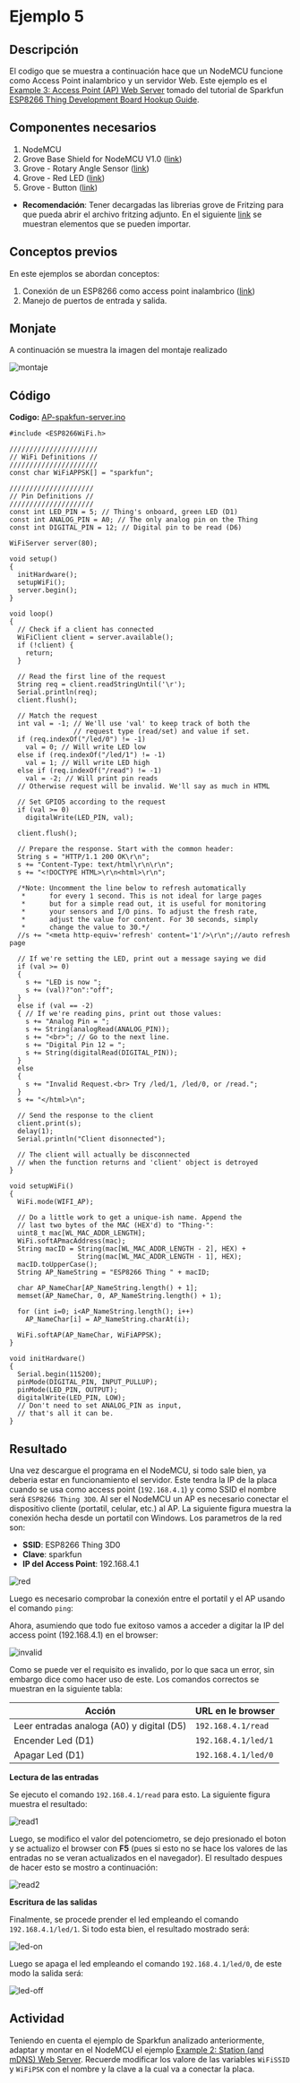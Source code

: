 # Ejemplo 5

## Descripción

El codigo que se muestra a continuación hace que un NodeMCU funcione como Access Point inalambrico y un servidor Web. Este ejemplo es el [Example 3: Access Point (AP) Web Server](https://learn.sparkfun.com/tutorials/esp8266-thing-development-board-hookup-guide/example-sketch-web-server) tomado del tutorial de Sparkfun [ESP8266 Thing Development Board Hookup Guide](https://learn.sparkfun.com/tutorials/esp8266-thing-development-board-hookup-guide/introduction). 


## Componentes necesarios

1. NodeMCU
2. Grove Base Shield for NodeMCU V1.0 ([link](https://wiki.seeedstudio.com/Grove_Base_Shield_for_NodeMCU_V1.0/))
3. Grove - Rotary Angle Sensor ([link](https://wiki.seeedstudio.com/Grove-Rotary_Angle_Sensor/)) 
4. Grove - Red LED ([link](https://wiki.seeedstudio.com/Grove-Red_LED/))
5. Grove - Button ([link](https://wiki.seeedstudio.com/Grove-Button/))

* **Recomendación**: Tener decargadas las librerias grove de Fritzing para que pueda abrir el archivo fritzing adjunto. En el siguiente [link](https://github.com/GabrielNotman/SODAQ_Fritzing/tree/master/Fritzing%20Parts) se muestran elementos que se pueden importar.

## Conceptos previos

En este ejemplos se abordan conceptos:
1. Conexión de un ESP8266 como access point inalambrico ([link](../basico2/README.md))
2. Manejo de puertos de entrada y salida.

## Monjate

A continuación se muestra la imagen del montaje realizado

![montaje](nodeMCU-AP-Server_bb.png)

## Código

**Codigo:** [AP-spakfun-server.ino](AP-spakfun-server/AP-spakfun-server.ino)

```arduino
#include <ESP8266WiFi.h>

//////////////////////
// WiFi Definitions //
//////////////////////
const char WiFiAPPSK[] = "sparkfun";

/////////////////////
// Pin Definitions //
/////////////////////
const int LED_PIN = 5; // Thing's onboard, green LED (D1)
const int ANALOG_PIN = A0; // The only analog pin on the Thing 
const int DIGITAL_PIN = 12; // Digital pin to be read (D6)

WiFiServer server(80);

void setup() 
{
  initHardware();
  setupWiFi();
  server.begin();
}

void loop() 
{
  // Check if a client has connected
  WiFiClient client = server.available();
  if (!client) {
    return;
  }

  // Read the first line of the request
  String req = client.readStringUntil('\r');
  Serial.println(req);
  client.flush();

  // Match the request
  int val = -1; // We'll use 'val' to keep track of both the
                // request type (read/set) and value if set.
  if (req.indexOf("/led/0") != -1)
    val = 0; // Will write LED low
  else if (req.indexOf("/led/1") != -1)
    val = 1; // Will write LED high
  else if (req.indexOf("/read") != -1)
    val = -2; // Will print pin reads
  // Otherwise request will be invalid. We'll say as much in HTML

  // Set GPIO5 according to the request
  if (val >= 0)
    digitalWrite(LED_PIN, val);

  client.flush();

  // Prepare the response. Start with the common header:
  String s = "HTTP/1.1 200 OK\r\n";
  s += "Content-Type: text/html\r\n\r\n";
  s += "<!DOCTYPE HTML>\r\n<html>\r\n";

  /*Note: Uncomment the line below to refresh automatically
   *      for every 1 second. This is not ideal for large pages 
   *      but for a simple read out, it is useful for monitoring 
   *      your sensors and I/O pins. To adjust the fresh rate, 
   *      adjust the value for content. For 30 seconds, simply 
   *      change the value to 30.*/
  //s += "<meta http-equiv='refresh' content='1'/>\r\n";//auto refresh page

  // If we're setting the LED, print out a message saying we did
  if (val >= 0)
  {
    s += "LED is now ";
    s += (val)?"on":"off";
  }
  else if (val == -2)
  { // If we're reading pins, print out those values:
    s += "Analog Pin = ";
    s += String(analogRead(ANALOG_PIN));
    s += "<br>"; // Go to the next line.
    s += "Digital Pin 12 = ";
    s += String(digitalRead(DIGITAL_PIN));
  }
  else
  {
    s += "Invalid Request.<br> Try /led/1, /led/0, or /read.";
  }
  s += "</html>\n";

  // Send the response to the client
  client.print(s);
  delay(1);
  Serial.println("Client disonnected");

  // The client will actually be disconnected 
  // when the function returns and 'client' object is detroyed
}

void setupWiFi()
{
  WiFi.mode(WIFI_AP);

  // Do a little work to get a unique-ish name. Append the
  // last two bytes of the MAC (HEX'd) to "Thing-":
  uint8_t mac[WL_MAC_ADDR_LENGTH];
  WiFi.softAPmacAddress(mac);
  String macID = String(mac[WL_MAC_ADDR_LENGTH - 2], HEX) +
                 String(mac[WL_MAC_ADDR_LENGTH - 1], HEX);
  macID.toUpperCase();
  String AP_NameString = "ESP8266 Thing " + macID;

  char AP_NameChar[AP_NameString.length() + 1];
  memset(AP_NameChar, 0, AP_NameString.length() + 1);

  for (int i=0; i<AP_NameString.length(); i++)
    AP_NameChar[i] = AP_NameString.charAt(i);

  WiFi.softAP(AP_NameChar, WiFiAPPSK);
}

void initHardware()
{
  Serial.begin(115200);
  pinMode(DIGITAL_PIN, INPUT_PULLUP);
  pinMode(LED_PIN, OUTPUT);
  digitalWrite(LED_PIN, LOW);
  // Don't need to set ANALOG_PIN as input, 
  // that's all it can be.
}
```

## Resultado

Una vez descargue el programa en el NodeMCU, si todo sale bien, ya deberia estar en funcionamiento el servidor. Este tendra la IP de la placa cuando se usa  como access point  (```192.168.4.1```) y como SSID el nombre será ```ESP8266 Thing 3D0```. Al ser el NodeMCU un AP es necesario conectar el dispositivo cliente (portatil, celular, etc.) al AP. La siguiente figura muestra la conexión hecha desde un portatil con Windows. Los parametros de la red son:
* **SSID**: ESP8266 Thing 3D0
* **Clave**: sparkfun
* **IP del Access Point**: 192.168.4.1

![red](conect_ap.png)

Luego es necesario comprobar la conexión entre el portatil y el AP usando el comando ```ping```:

Ahora, asumiendo que todo fue exitoso vamos a acceder a digitar la IP del access point (192.168.4.1) en el browser:

![invalid](invalid-web.png)

Como se puede ver el requisito es invalido, por lo que saca un error, sin embargo dice como hacer uso de este. Los comandos correctos se muestran en la siguiente tabla:

|Acción|URL en le browser|
|---|---|
|Leer entradas analoga (A0) y digital (D5)|```192.168.4.1/read```|
|Encender Led (D1)|```192.168.4.1/led/1```|
|Apagar Led (D1)|```192.168.4.1/led/0```|

**Lectura de las entradas**

Se ejecuto el comando ```192.168.4.1/read``` para esto. La siguiente figura muestra el resultado:

![read1](web-read1.png)

Luego, se modifico el valor del potenciometro, se dejo presionado el boton y se actualizo el browser con **F5** (pues si esto no se hace los valores de las entradas no se veran actualizados en el navegador). El resultado despues de hacer esto se mostro a continuación:

![read2](web-read2.png)

**Escritura de las salidas**

Finalmente, se procede prender el led empleando el comando ```192.168.4.1/led/1```. Si todo esta bien, el resultado mostrado será:

![led-on](wed-led-on.png)

Luego se apaga el led empleando el comando ```192.168.4.1/led/0```, de este modo la salida será:

![led-off](wed-led-off.png)

## Actividad

Teniendo en cuenta el ejemplo de Sparkfun analizado anteriormente, adaptar y montar en el NodeMCU el ejemplo [Example 2: Station (and mDNS) Web Server](https://learn.sparkfun.com/tutorials/esp8266-thing-development-board-hookup-guide/example-sketch-web-server). Recuerde modificar los valore de las variables ```WiFiSSID``` y ```WiFiPSK``` con el nombre y la clave a la cual va a conectar la placa.
